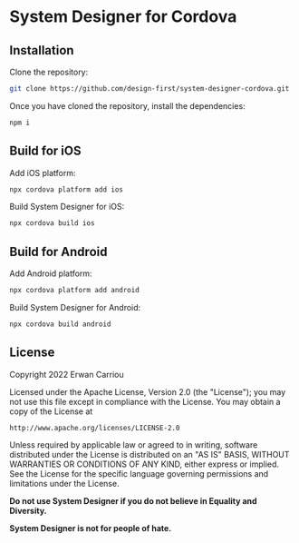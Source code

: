 # System Designer for Cordova

## Installation

Clone the repository:

```sh
git clone https://github.com/design-first/system-designer-cordova.git
```

Once you have cloned the repository, install the dependencies:

```sh
npm i
```	 	

## Build for iOS

Add iOS platform:

```sh
npx cordova platform add ios
```

Build System Designer for iOS:

```sh
npx cordova build ios
```

## Build for Android

Add Android platform:

```sh
npx cordova platform add android
```

Build System Designer for Android:

```sh
npx cordova build android
```

## License

Copyright 2022 Erwan Carriou

Licensed under the Apache License, Version 2.0 (the "License");
you may not use this file except in compliance with the License.
You may obtain a copy of the License at

    http://www.apache.org/licenses/LICENSE-2.0

Unless required by applicable law or agreed to in writing, software
distributed under the License is distributed on an "AS IS" BASIS,
WITHOUT WARRANTIES OR CONDITIONS OF ANY KIND, either express or implied.
See the License for the specific language governing permissions and
limitations under the License. 

**Do not use System Designer if you do not believe in Equality and Diversity.**

**System Designer is not for people of hate.**

